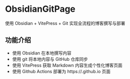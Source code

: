 # ObsidianGitPage

使用 Obsidian + VitePress + Git 实现全流程的博客撰写与部署

## 功能介绍

- 使用 Obsidian 在本地撰写内容
- 使用 git 将本地内容与 GitHub 仓库同步
- 使用 VitePress 获取 Markdown 内容生成个性化博客页面
- 使用 Github Actions 部署为 https://<username>.github.io 页面
